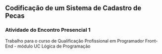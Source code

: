 ## Codificação de um Sistema de Cadastro de Pecas
### Atividade do Encontro Presencial 1
 Trabalho para o curso de Qualificação Profissional em Programador Front-End - módulo UC Lógica de Programação
